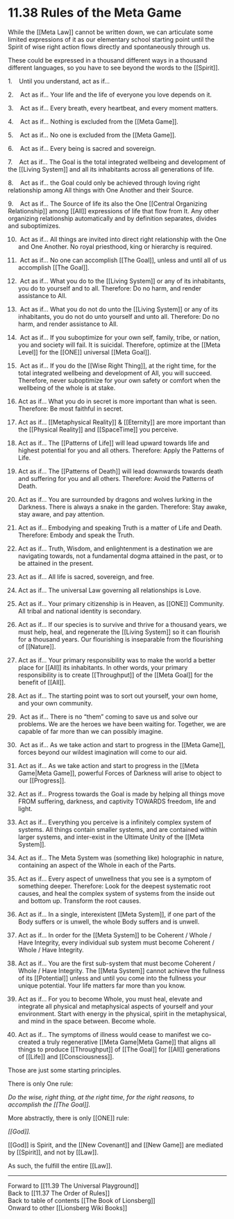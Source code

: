 # 11.38 Rules of the Meta Game

While the [[Meta Law]] cannot be written down, we can articulate some limited expressions of it as our elementary school starting point until the Spirit of wise right action flows directly and spontaneously through us.

These could be expressed in a thousand different ways in a thousand different languages, so you have to see beyond the words to the [[Spirit]]. 

1.    Until you understand, act as if…  

2.    Act as if… Your life and the life of everyone you love depends on it.  

3.    Act as if… Every breath, every heartbeat, and every moment matters.  

4.    Act as if… Nothing is excluded from the [[Meta Game]].  

5.    Act as if… No one is excluded from the [[Meta Game]].  

6.    Act as if… Every being is sacred and sovereign.  

7.    Act as if… The Goal is the total integrated wellbeing and development of the [[Living System]] and all its inhabitants across all generations of life.  

8.    Act as if… the Goal could only be achieved through loving right relationship among All things with One Another and their Source.   

9.    Act as if… The Source of life its also the One [[Central Organizing Relationship]] among [[All]] expressions of life that flow from It. Any other organizing relationship automatically and by definition separates, divides and suboptimizes.  

10.  Act as if… All things are invited into direct right relationship with the One and One Another. No royal priesthood, king or hierarchy is required.  

11.  Act as if… No one can accomplish [[The Goal]], unless and until all of us accomplish [[The Goal]].  

12.  Act as if… What you do to the [[Living System]] or any of its inhabitants, you do to yourself and to all. Therefore: Do no harm, and render assistance to All.

13.  Act as if… What you do not do unto the [[Living System]] or any of its inhabitants, you do not do unto yourself and unto all. Therefore: Do no harm, and render assistance to All.

14.  Act as if… If you suboptimize for your own self, family, tribe, or nation, you and society will fail. It is suicidal. Therefore, optimize at the [[Meta Level]] for the [[ONE]] universal [[Meta Goal]].

15.  Act as if… If you do the [[Wise Right Thing]], at the right time, for the total integrated wellbeing and development of All, you will succeed. Therefore, never suboptimize for your own safety or comfort when the wellbeing of the whole is at stake.  

16. Act as if… What you do in secret is more important than what is seen.   Therefore: Be most faithful in secret.  

17. Act as if… [[Metaphysical Reality]] & [[Eternity]] are more important than the [[Physical Reality]] and [[SpaceTime]] you perceive.

18. Act as if… The [[Patterns of Life]] will lead upward towards life and highest potential for you and all others. Therefore: Apply the Patterns of Life.

19. Act as if… The [[Patterns of Death]] will lead downwards towards death and suffering for you and all others. Therefore: Avoid the Patterns of Death.

20. Act as if… You are surrounded by dragons and wolves lurking in the Darkness. There is always a snake in the garden. Therefore: Stay awake, stay aware, and pay attention.

21. Act as if… Embodying and speaking Truth is a matter of Life and Death. Therefore: Embody and speak the Truth.

22. Act as if… Truth, Wisdom, and enlightenment is a destination we are navigating towards, not a fundamental dogma attained in the past, or to be attained in the present. 

23. Act as if… All life is sacred, sovereign, and free.  

24. Act as if… The universal Law governing all relationships is Love.  

25. Act as if… Your primary citizenship is in Heaven, as [[ONE]] Community. All tribal and national identity is secondary.  

26. Act as if… If our species is to survive and thrive for a thousand years, we must help, heal, and regenerate the [[Living System]] so it can flourish for a thousand years. Our flourishing is inseparable from the flourishing of [[Nature]].

27. Act as if… Your primary responsibility was to make the world a better place for [[All]] its inhabitants. In other words, your primary responsibility is to create [[Throughput]] of the [[Meta Goal]] for the benefit of [[All]].

28. Act as if… The starting point was to sort out yourself, your own home, and your own community.  

29.  Act as if… There is no “them” coming to save us and solve our problems. We are the heroes we have been waiting for. Together, we are capable of far more than we can possibly imagine.  

30.  Act as if… As we take action and start to progress in the [[Meta Game]], forces beyond our wildest imagination will come to our aid.

31. Act as if... As we take action and start to progress in the [[Meta Game|Meta Game]], powerful Forces of Darkness will arise to object to our [[Progress]].  

32. Act as if… Progress towards the Goal is made by helping all things move FROM suffering, darkness, and captivity TOWARDS freedom, life and light.

33. Act as if… Everything you perceive is a infinitely complex system of systems. All things contain smaller systems, and are contained within larger systems, and inter-exist in the Ultimate Unity of the [[Meta System]]. 

34. Act as if... The Meta System was (something like) holographic in nature, containing an aspect of the Whole in each of the Parts.  

35. Act as if… Every aspect of unwellness that you see is a symptom of something deeper. Therefore: Look for the deepest systematic root causes, and heal the complex system of systems from the inside out and bottom up. Transform the root causes.

36. Act as if… In a single, interexistent [[Meta System]], if one part of the Body  suffers or is unwell, the whole Body suffers and is unwell.

37. Act as if… In order for the [[Meta System]] to be Coherent / Whole / Have Integrity, every individual sub system must become Coherent / Whole / Have Integrity.

38. Act as if… You are the first sub-system that must become Coherent / Whole / Have Integrity. The [[Meta System]] cannot achieve the fullness of its [[Potential]] unless and until you come into the fullness your unique potential. Your life matters far more than you know.  

39. Act as if… For you to become Whole, you must heal, elevate and integrate all physical and metaphysical aspects of yourself and your environment. Start with energy in the physical, spirit in the metaphysical, and mind in the space between. Become whole.

40. Act as if… The symptoms of illness would cease to manifest we co-created a truly regenerative [[Meta Game|Meta Game]] that aligns all things to produce [[Throughput]] of [[The Goal]] for [[All]] generations of [[Life]] and [[Consciousness]].  

Those are just some starting principles.

There is only One rule:

*Do the wise, right thing, at the right time, for the right reasons, to accomplish the [[The Goal]].*

More abstractly, there is only [[ONE]] rule: 

*[[God]].*

[[God]] is Spirit, and the [[New Covenant]] and [[New Game]] are mediated by [[Spirit]], and not by [[Law]]. 

As such, the fulfill the entire [[Law]]. 

___

Forward to [[11.39 The Universal Playground]]  
Back to [[11.37 The Order of Rules]]  
Back to table of contents [[The Book of Lionsberg]]  
Onward to other [[Lionsberg Wiki Books]]  